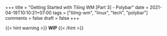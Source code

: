 +++
title = "Getting Started with Tiling WM [Part 3] - Polybar"
date = 2021-04-19T10:10:21+07:00
tags = ["tiling-wm", "linux", "tech", "polybar"]
comments = false
draft = false
+++

{{< hint warning >}}
**WIP**
{{< /hint >}}
